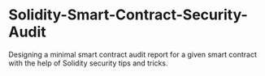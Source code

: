 # Solidity-Smart-Contract-Security-Audit
Designing a minimal smart contract audit report for a given smart contract with the help of Solidity security tips and tricks.
